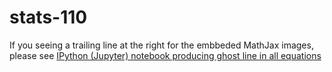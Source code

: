 # stats-110

If you seeing a trailing line at the right for the embbeded MathJax images,
please see [IPython (Jupyter) notebook producing ghost line in all
equations](http://stackoverflow.com/questions/35171714/ipython-jupyter-notebook-producing-ghost-line-in-all-equations)
